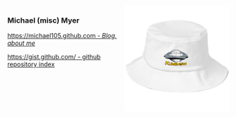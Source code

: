 <img align="right" height="240px" src="me-320px.png"> 

### Michael (misc) Myer



[https://michael105.github.com - *Blog, about me*](https://michael105.github.io)

[https://gist.github.com/ - github repository index](https://gist.github.com/8481222f07035e568d774c4d6e0b51ef)


<!--
[![GitHub stats](https://github-readme-stats.vercel.app/api?username=michael105)](https://github.com/anuraghazra/github-readme-stats)

[![Top Langs](https://github-readme-stats.vercel.app/api/top-langs/?username=michael105&exclude_repo=home,docu-c,libc-manpages,michael105.github.io,weblinks)](https://github.com/anuraghazra/github-readme-stats)


**michael105/michael105** is a ✨ _special_ ✨ repository because its `README.md` (this file) appears on your GitHub profile.

Here are some ideas to get you started:

- 🔭 I’m currently working on ...
- 🌱 I’m currently learning ...
- 👯 I’m looking to collaborate on ...
- 🤔 I’m looking for help with ...
- 💬 Ask me about ...
- 📫 How to reach me: ...
- 😄 Pronouns: ...
- ⚡ Fun fact: ...
-->
